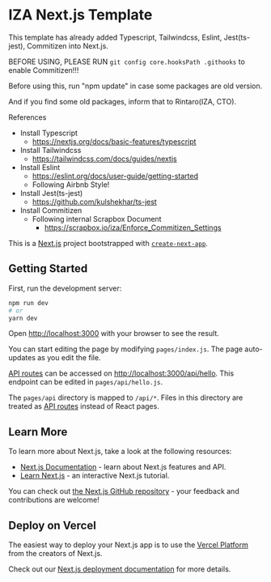 # IZA Next.js Template

This template has already added Typescript, Tailwindcss, Eslint, Jest(ts-jest), Commitizen into Next.js.

BEFORE USING, PLEASE RUN `git config core.hooksPath .githooks` to enable Commitizen!!!

Before using this, run "npm update" in case some packages are old version.

And if you find some old packages, inform that to Rintaro(IZA, CTO).


References
- Install Typescript
  - https://nextjs.org/docs/basic-features/typescript
- Install Tailwindcss
  - https://tailwindcss.com/docs/guides/nextjs
- Install Eslint
  - https://eslint.org/docs/user-guide/getting-started
  - Following Airbnb Style!
- Install Jest(ts-jest)
  - https://github.com/kulshekhar/ts-jest
- Install Commitizen
  - Following internal Scrapbox Document
    - https://scrapbox.io/iza/Enforce_Commitizen_Settings



This is a [Next.js](https://nextjs.org/) project bootstrapped with [`create-next-app`](https://github.com/vercel/next.js/tree/canary/packages/create-next-app).

## Getting Started

First, run the development server:

```bash
npm run dev
# or
yarn dev
```

Open [http://localhost:3000](http://localhost:3000) with your browser to see the result.

You can start editing the page by modifying `pages/index.js`. The page auto-updates as you edit the file.

[API routes](https://nextjs.org/docs/api-routes/introduction) can be accessed on [http://localhost:3000/api/hello](http://localhost:3000/api/hello). This endpoint can be edited in `pages/api/hello.js`.

The `pages/api` directory is mapped to `/api/*`. Files in this directory are treated as [API routes](https://nextjs.org/docs/api-routes/introduction) instead of React pages.

## Learn More

To learn more about Next.js, take a look at the following resources:

- [Next.js Documentation](https://nextjs.org/docs) - learn about Next.js features and API.
- [Learn Next.js](https://nextjs.org/learn) - an interactive Next.js tutorial.

You can check out [the Next.js GitHub repository](https://github.com/vercel/next.js/) - your feedback and contributions are welcome!

## Deploy on Vercel

The easiest way to deploy your Next.js app is to use the [Vercel Platform](https://vercel.com/new?utm_medium=default-template&filter=next.js&utm_source=create-next-app&utm_campaign=create-next-app-readme) from the creators of Next.js.

Check out our [Next.js deployment documentation](https://nextjs.org/docs/deployment) for more details.

